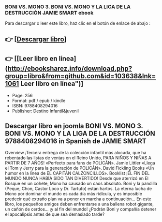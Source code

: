 ### BONI VS. MONO 3. BONI VS. MONO Y LA LIGA DE LA DESTRUCCIÓN JAMIE SMART ebook

Para descargar o leer este libro, haz clic en el botón de enlace de abajo :

## 👉  [**[Descargar libro](http://ebooksharez.info/download.php?group=libro&from=github.com&id=103638&lnk=1061 "Descargar libro")**]

## 👉  [**[Leer libro en línea](http://ebooksharez.info/download.php?group=libro&from=github.com&id=103638&lnk=1061 Leer libro en línea")**]




* Page: 256
* Format: pdf / epub / kindle
* ISBN: 9788408294016
* Publisher: Destino Infantil&amp;juvenil

## Descargar libro en joomla BONI VS. MONO 3. BONI VS. MONO Y LA LIGA DE LA DESTRUCCIÓN 9788408294016  in Spanish de JAMIE SMART

Overview
¡Tercera entrega de la colección infantil más alocada, que ha rebentado las listas de ventas en el Reino Unido, PARA NIÑOS Y NIÑAS A PARTIR DE 7 AÑOS! «Perfecto para fans de POLICÁN». Jamie Littler «Llega el Tom y Jerry para la generación de POLICÁN». David Fickling Books «Un humor en la línea de EL CAPITÁN CALZONCILLOS». Booklist ¡EL FIN DEL MUNDO NUNCA HABÍA SIDO TAN DIVERTIDO! Desde que aterrizó en El Bosque en un cohete, Mono ha causado un caos absoluto. Boni y la pandilla (Peque, Chon, Castor Loco y Dr. Tartufo) están hartos. La eterna lucha de Mono por dominar el mundo es cada día más ridícula, y es imposible predecir qué extraño plan va a poner en marcha a continuación... En este libro, los pequeños amigos deben enfrentarse a una ballena robot gigante, un cañón de cerdos... ¡y al fin del mundo! ¿Podrán Boni y compañía detener el apocalipsis antes de que sea demasiado tarde?



